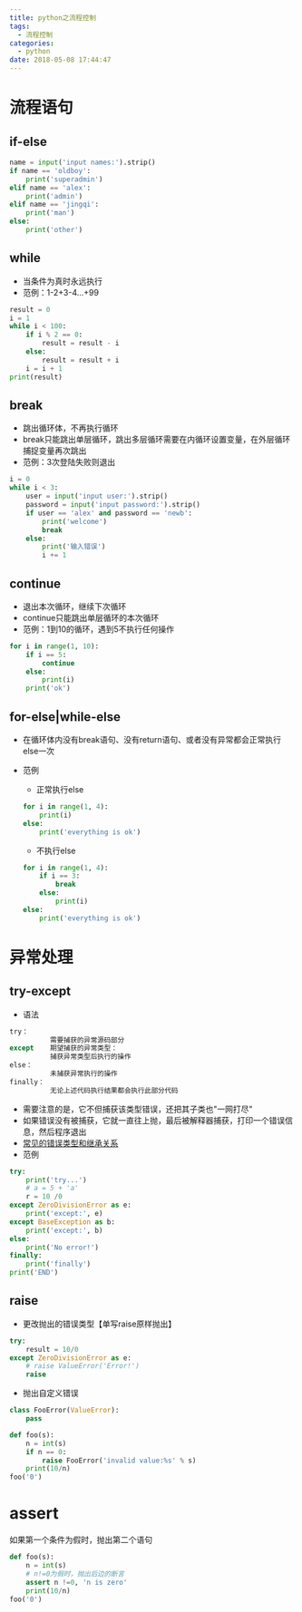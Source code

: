 ```yaml
---
title: python之流程控制
tags:
  - 流程控制
categories:
  - python
date: 2018-05-08 17:44:47
---
```


# 流程语句
## if-else
```python
name = input('input names:').strip()
if name == 'oldboy':
    print('superadmin')
elif name == 'alex':
    print('admin')
elif name == 'jingqi':
    print('man')
else:
    print('other')
```

## while
* 当条件为真时永远执行
* 范例：1-2+3-4...+99

```python
result = 0
i = 1
while i < 100:
    if i % 2 == 0:
        result = result - i
    else:
        result = result + i
    i = i + 1
print(result)
```

## break
* 跳出循环体，不再执行循环
* break只能跳出单层循环，跳出多层循环需要在内循环设置变量，在外层循环捕捉变量再次跳出
* 范例：3次登陆失败则退出

```python
i = 0
while i < 3:
    user = input('input user:').strip()
    password = input('input password:').strip()
    if user == 'alex' and password == 'newb':
        print('welcome')
        break
    else:
        print('输入错误')
        i += 1
```

## continue
* 退出本次循环，继续下次循环
* continue只能跳出单层循环的本次循环
* 范例：1到10的循环，遇到5不执行任何操作

```python
for i in range(1, 10):
    if i == 5:
        continue
    else:
        print(i)
    print('ok')
```

## for-else|while-else
* 在循环体内没有break语句、没有return语句、或者没有异常都会正常执行else一次
* 范例
    - 正常执行else

    ```python
    for i in range(1, 4):
        print(i)
    else:
        print('everything is ok')
    ```

    - 不执行else

    ```python
    for i in range(1, 4):
        if i == 3:
            break
        else:
            print(i)
    else:
        print('everything is ok')
    ```

# 异常处理
## try-except
* 语法

```python
try：
          需要捕获的异常源码部分
except    期望捕获的异常类型：
          捕获异常类型后执行的操作
else：
          未捕获异常执行的操作
finally：
          无论上述代码执行结果都会执行此部分代码
```

* 需要注意的是，它不但捕获该类型错误，还把其子类也"一网打尽"
* 如果错误没有被捕获，它就一直往上抛，最后被解释器捕获，打印一个错误信息，然后程序退出
* [常见的错误类型和继承关系](https://docs.python.org/3/library/exceptions.html#exception-hierarchy)
* 范例

```python
try:
    print('try...')
    # a = 5 + 'a'
    r = 10 /0
except ZeroDivisionError as e:
    print('except:', e)
except BaseException as b:
    print('except:', b)
else:
    print('No error!')
finally:
    print('finally')
print('END')
```

## raise
* 更改抛出的错误类型【单写raise原样抛出】

```python
try:
    result = 10/0
except ZeroDivisionError as e:
    # raise ValueError('Error!')
    raise
```

* 抛出自定义错误

```python
class FooError(ValueError):
    pass

def foo(s):
    n = int(s)
    if n == 0:
        raise FooError('invalid value:%s' % s)
    print(10/n)
foo('0')
```

# assert
如果第一个条件为假时，抛出第二个语句

```python
def foo(s):
    n = int(s)
    # n!=0为假时，抛出后边的断言
    assert n !=0, 'n is zero'
    print(10/n)
foo('0')
```
